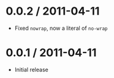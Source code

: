 
0.0.2 / 2011-04-11 
==================

  * Fixed `nowrap`, now a literal of `no-wrap`

0.0.1 / 2011-04-11 
==================

  * Initial release
